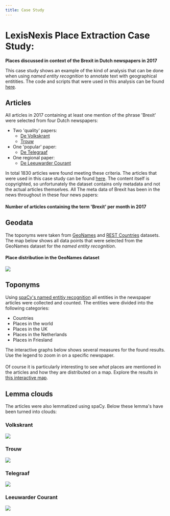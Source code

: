 ```yaml
---
title: Case Study
---
```


<script type="text/javascript" src="https://cdn.jsdelivr.net/npm//vega@5"></script>
<script type="text/javascript" src="https://cdn.jsdelivr.net/npm//vega-lite@4.0.2"></script>
<script type="text/javascript" src="https://cdn.jsdelivr.net/npm//vega-embed@6"></script>

# LexisNexis Place Extraction Case Study:
**Places discussed in context of the Brexit in Dutch newspapers in 2017**

This case study shows an example of the kind of analysis that can be done when using *named entity recognition* to annotate text with geographical entitities. The code and scripts that were used in this analysis can be found [here](https://github.com/lcvriend/lexisnexis_place_extraction).

## Articles

All articles in 2017 containing at least one mention of the phrase 'Brexit' were selected from four Dutch newspapers:

* Two 'quality' papers:
    * [De Volkskrant](https://www.volkskrant.nl/)
    * [Trouw](https://www.trouw.nl/)
* One 'popular' paper:
    * [De Telegraaf](https://www.telegraaf.nl/)
* One regional paper:
    * [De Leeuwarder Courant](https://www.lc.nl/)

In total 1830 articles were found meeting these criteria. The articles that were used in this case study can be found [here](https://github.com/lcvriend/lexisnexis_place_extraction/blob/master/data/lexisnexis_dataset.csv). The content itself is copyrighted, so unfortunately the dataset contains only metadata and not the actual articles themselves. All The meta data of Brexit has been in the news throughout in these four news papers:

#### Number of articles containing the term 'Brexit' per month in 2017
<div id="vis_pub_month"></div>
<script>
    (function(vegaEmbed) {
    var spec = {"config": {"view": {"continuousWidth": 400, "continuousHeight": 300}}, "data": {"name": "data-95f0ac09e71d1ebb2ce6a523858975b1"}, "mark": "bar", "encoding": {"color": {"type": "nominal", "field": "source"}, "x": {"type": "ordinal", "field": "publication_date", "sort": ["January", "February", "March", "April", "May", "June", "July", "August", "September", "October", "November", "December"], "title": "publication date"}, "y": {"type": "quantitative", "aggregate": "sum", "field": "number_of_articles", "title": "number of articles"}}, "$schema": "https://vega.github.io/schema/vega-lite/v4.0.2.json", "datasets": {"data-95f0ac09e71d1ebb2ce6a523858975b1": [{"publication_date": "January", "source": "Leeuwarder Courant", "number_of_articles": 26}, {"publication_date": "January", "source": "Telegraaf", "number_of_articles": 53}, {"publication_date": "January", "source": "Trouw", "number_of_articles": 51}, {"publication_date": "January", "source": "Volkskrant", "number_of_articles": 65}, {"publication_date": "February", "source": "Leeuwarder Courant", "number_of_articles": 23}, {"publication_date": "February", "source": "Telegraaf", "number_of_articles": 52}, {"publication_date": "February", "source": "Trouw", "number_of_articles": 48}, {"publication_date": "February", "source": "Volkskrant", "number_of_articles": 44}, {"publication_date": "March", "source": "Leeuwarder Courant", "number_of_articles": 42}, {"publication_date": "March", "source": "Telegraaf", "number_of_articles": 58}, {"publication_date": "March", "source": "Trouw", "number_of_articles": 67}, {"publication_date": "March", "source": "Volkskrant", "number_of_articles": 72}, {"publication_date": "April", "source": "Leeuwarder Courant", "number_of_articles": 28}, {"publication_date": "April", "source": "Telegraaf", "number_of_articles": 35}, {"publication_date": "April", "source": "Trouw", "number_of_articles": 39}, {"publication_date": "April", "source": "Volkskrant", "number_of_articles": 40}, {"publication_date": "May", "source": "Leeuwarder Courant", "number_of_articles": 23}, {"publication_date": "May", "source": "Telegraaf", "number_of_articles": 29}, {"publication_date": "May", "source": "Trouw", "number_of_articles": 46}, {"publication_date": "May", "source": "Volkskrant", "number_of_articles": 43}, {"publication_date": "June", "source": "Leeuwarder Courant", "number_of_articles": 31}, {"publication_date": "June", "source": "Telegraaf", "number_of_articles": 55}, {"publication_date": "June", "source": "Trouw", "number_of_articles": 51}, {"publication_date": "June", "source": "Volkskrant", "number_of_articles": 75}, {"publication_date": "July", "source": "Leeuwarder Courant", "number_of_articles": 17}, {"publication_date": "July", "source": "Telegraaf", "number_of_articles": 28}, {"publication_date": "July", "source": "Trouw", "number_of_articles": 33}, {"publication_date": "July", "source": "Volkskrant", "number_of_articles": 44}, {"publication_date": "August", "source": "Leeuwarder Courant", "number_of_articles": 10}, {"publication_date": "August", "source": "Telegraaf", "number_of_articles": 25}, {"publication_date": "August", "source": "Trouw", "number_of_articles": 20}, {"publication_date": "August", "source": "Volkskrant", "number_of_articles": 33}, {"publication_date": "September", "source": "Leeuwarder Courant", "number_of_articles": 14}, {"publication_date": "September", "source": "Telegraaf", "number_of_articles": 46}, {"publication_date": "September", "source": "Trouw", "number_of_articles": 34}, {"publication_date": "September", "source": "Volkskrant", "number_of_articles": 38}, {"publication_date": "October", "source": "Leeuwarder Courant", "number_of_articles": 13}, {"publication_date": "October", "source": "Telegraaf", "number_of_articles": 25}, {"publication_date": "October", "source": "Trouw", "number_of_articles": 23}, {"publication_date": "October", "source": "Volkskrant", "number_of_articles": 38}, {"publication_date": "November", "source": "Leeuwarder Courant", "number_of_articles": 28}, {"publication_date": "November", "source": "Telegraaf", "number_of_articles": 47}, {"publication_date": "November", "source": "Trouw", "number_of_articles": 34}, {"publication_date": "November", "source": "Volkskrant", "number_of_articles": 45}, {"publication_date": "December", "source": "Leeuwarder Courant", "number_of_articles": 21}, {"publication_date": "December", "source": "Telegraaf", "number_of_articles": 35}, {"publication_date": "December", "source": "Trouw", "number_of_articles": 39}, {"publication_date": "December", "source": "Volkskrant", "number_of_articles": 44}]}};
    var embedOpt = {"mode": "vega-lite"};
    vegaEmbed("#vis_pub_month", spec, embedOpt);
})(vegaEmbed);
</script>

## Geodata

The toponyms were taken from [GeoNames](http://www.geonames.org/) and [REST Countries](http://restcountries.eu/) datasets. The map below shows all data points that were selected from the GeoNames dataset for the *named entity recognition*.  

#### Place distribution in the GeoNames dataset
<img src="illustrations/distribution_places_world.png"/>

## Toponyms

Using [spaCy's named entitiy recognition](https://spacy.io/usage/linguistic-features#named-entities) all entities in the newspaper articles were collected and counted. The entities were divided into the following categories:

* Countries
* Places in the world
* Places in the UK
* Places in the Netherlands
* Places in Friesland

The interactive graphs below shows several measures for the found results. Use the legend to zoom in on a specific newspaper.

####
<div id="vis_toponyms"></div>
<script>
(function(vegaEmbed) {
    var spec = {"config": {"view": {"continuousWidth": 400, "continuousHeight": 300}}, "hconcat": [{"mark": "bar", "encoding": {"color": {"type": "nominal", "field": "source"}, "opacity": {"condition": {"value": 1, "selection": "selector075"}, "value": 0.2}, "x": {"type": "nominal", "field": "source"}, "y": {"type": "quantitative", "field": "unique", "title": "number of unique toponyms"}}, "height": 328, "selection": {"selector075": {"type": "multi", "fields": ["source"], "bind": "legend"}}}, {"mark": "bar", "encoding": {"color": {"type": "nominal", "field": "source"}, "opacity": {"condition": {"value": 1, "selection": "selector075"}, "value": 0.2}, "x": {"type": "nominal", "field": "source"}, "y": {"type": "quantitative", "aggregate": "sum", "field": "frequency", "title": "total frequency of toponyms"}}, "height": 328, "selection": {"selector075": {"type": "multi", "fields": ["source"], "bind": "legend"}}}, {"vconcat": [{"mark": "bar", "encoding": {"color": {"type": "nominal", "field": "source"}, "x": {"type": "quantitative", "aggregate": "sum", "field": "articles", "title": "number of articles"}, "y": {"type": "nominal", "field": "category", "sort": ["countries", "places", "places_uk", "places_nl", "places_fr"]}}, "selection": {"selector075": {"type": "multi", "fields": ["source"], "bind": "legend"}}, "transform": [{"filter": {"selection": "selector075"}}]}, {"mark": "bar", "encoding": {"color": {"type": "nominal", "field": "source"}, "x": {"type": "quantitative", "aggregate": "sum", "field": "unique", "title": "number of unique toponyms"}, "y": {"type": "nominal", "field": "category", "sort": ["countries", "places", "places_uk", "places_nl", "places_fr"]}}, "selection": {"selector075": {"type": "multi", "fields": ["source"], "bind": "legend"}}, "transform": [{"filter": {"selection": "selector075"}}]}, {"mark": "bar", "encoding": {"color": {"type": "nominal", "field": "source"}, "x": {"type": "quantitative", "aggregate": "sum", "field": "frequency", "title": "total frequency of toponyms"}, "y": {"type": "nominal", "field": "category", "sort": ["countries", "places", "places_uk", "places_nl", "places_fr"]}}, "selection": {"selector075": {"type": "multi", "fields": ["source"], "bind": "legend"}}, "transform": [{"filter": {"selection": "selector075"}}]}]}], "data": {"name": "data-408f63f986752ab52a835209d4593cdd"}, "$schema": "https://vega.github.io/schema/vega-lite/v4.0.2.json", "datasets": {"data-408f63f986752ab52a835209d4593cdd": [{"source": "Leeuwarder Courant", "category": "countries", "frequency": 1254, "unique": 81, "articles": 226}, {"source": "Leeuwarder Courant", "category": "places", "frequency": 338, "unique": 65, "articles": 131}, {"source": "Leeuwarder Courant", "category": "places_fr", "frequency": 45, "unique": 10, "articles": 18}, {"source": "Leeuwarder Courant", "category": "places_nl", "frequency": 203, "unique": 32, "articles": 71}, {"source": "Leeuwarder Courant", "category": "places_uk", "frequency": 165, "unique": 16, "articles": 84}, {"source": "Telegraaf", "category": "countries", "frequency": 1764, "unique": 79, "articles": 365}, {"source": "Telegraaf", "category": "places", "frequency": 553, "unique": 65, "articles": 204}, {"source": "Telegraaf", "category": "places_fr", "frequency": 0, "unique": 0, "articles": 0}, {"source": "Telegraaf", "category": "places_nl", "frequency": 420, "unique": 37, "articles": 183}, {"source": "Telegraaf", "category": "places_uk", "frequency": 319, "unique": 32, "articles": 151}, {"source": "Trouw", "category": "countries", "frequency": 3574, "unique": 117, "articles": 434}, {"source": "Trouw", "category": "places", "frequency": 1025, "unique": 116, "articles": 274}, {"source": "Trouw", "category": "places_fr", "frequency": 2, "unique": 1, "articles": 1}, {"source": "Trouw", "category": "places_nl", "frequency": 310, "unique": 39, "articles": 113}, {"source": "Trouw", "category": "places_uk", "frequency": 461, "unique": 47, "articles": 168}, {"source": "Volkskrant", "category": "countries", "frequency": 3631, "unique": 125, "articles": 491}, {"source": "Volkskrant", "category": "places", "frequency": 1180, "unique": 153, "articles": 330}, {"source": "Volkskrant", "category": "places_fr", "frequency": 2, "unique": 2, "articles": 2}, {"source": "Volkskrant", "category": "places_nl", "frequency": 528, "unique": 56, "articles": 145}, {"source": "Volkskrant", "category": "places_uk", "frequency": 728, "unique": 71, "articles": 230}]}};
    var embedOpt = {"mode": "vega-lite"};
    vegaEmbed("#vis_toponyms", spec, embedOpt);
})(vegaEmbed);
</script>

Of course it is particularly interesting to see *what* places are mentioned in the articles and how they are distributed on a map. Explore the results in [this interactive map](map_toponyms.html). 


## Lemma clouds
The articles were also lemmatized using spaCy. Below these lemma's have been turned into clouds: 

### Volkskrant
<img src="illustrations/wc_volkskrant.png"/>

### Trouw
<img src="illustrations/wc_trouw.png"/>

### Telegraaf
<img src="illustrations/wc_telegraaf.png"/>

### Leeuwarder Courant
<img src="illustrations/wc_leeuwarder_courant.png"/>
